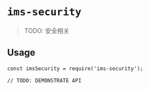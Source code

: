 # `ims-security`

> TODO: 安全相关

## Usage

```
const imsSecurity = require('ims-security');

// TODO: DEMONSTRATE API
```
